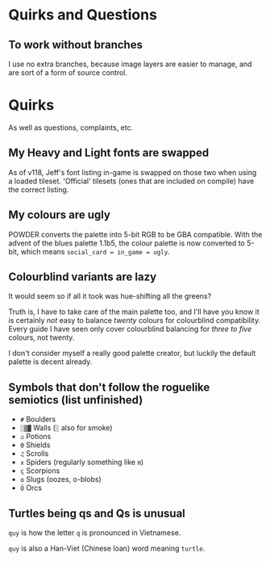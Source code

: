 # Quirks and Questions

## To work without branches

I use no extra branches, because image layers are easier to manage, and are sort of a form of source control.

# Quirks

As well as questions, complaints, etc.

## My Heavy and Light fonts are swapped

As of v118, Jeff's font listing in-game is swapped on those two when using a loaded tileset.
'Official' tilesets (ones that are included on compile) have the correct listing.

## My colours are ugly

POWDER converts the palette into 5-bit RGB to be GBA compatible.
With the advent of the blues palette 1.1b5, the colour palette is now converted to 5-bit, which means `social_card = in_game = ugly`.

## Colourblind variants are lazy

It would seem so if all it took was hue-shifting all the greens?

Truth is, I have to take care of the main palette too,
and I'll have you know it is certainly *not* easy to balance *twenty* colours
for colourblind compatibility.
Every guide I have seen only cover colourblind balancing for *three to five* colours, not twenty.

I don't consider myself a really good palette creator,
but luckily the default palette is decent already.

## Symbols that don't follow the roguelike semiotics (list unfinished)

- `#`   Boulders
- `░▒▓` Walls (`░` also for smoke)
- `⌂`   Potions
- `Θ`   Shields
- `♫`   Scrolls
- `x`   Spiders (regularly something like `m`)
- `ç`   Scorpions
- `o`   Slugs (oozes, o-blobs)
- `Ö`   Orcs

## Turtles being qs and Qs is unusual

`quy` is how the letter `q` is pronounced in Vietnamese.

`quy` is also a Han-Viet (Chinese loan) word meaning `turtle`.
